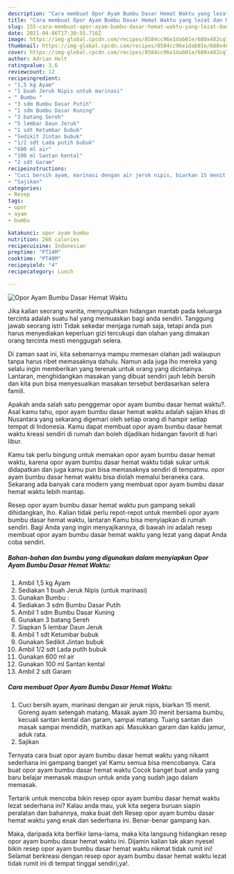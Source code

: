 ```yaml
---
description: "Cara membuat Opor Ayam Bumbu Dasar Hemat Waktu yang lezat dan Mudah Dibuat"
title: "Cara membuat Opor Ayam Bumbu Dasar Hemat Waktu yang lezat dan Mudah Dibuat"
slug: 155-cara-membuat-opor-ayam-bumbu-dasar-hemat-waktu-yang-lezat-dan-mudah-dibuat
date: 2021-04-06T17:30:55.716Z
image: https://img-global.cpcdn.com/recipes/8584cc96e1dab01e/680x482cq70/opor-ayam-bumbu-dasar-hemat-waktu-foto-resep-utama.jpg
thumbnail: https://img-global.cpcdn.com/recipes/8584cc96e1dab01e/680x482cq70/opor-ayam-bumbu-dasar-hemat-waktu-foto-resep-utama.jpg
cover: https://img-global.cpcdn.com/recipes/8584cc96e1dab01e/680x482cq70/opor-ayam-bumbu-dasar-hemat-waktu-foto-resep-utama.jpg
author: Adrian Holt
ratingvalue: 3.6
reviewcount: 12
recipeingredient:
- "1,5 kg Ayam"
- "1 buah Jeruk Nipis untuk marinasi"
- " Bumbu "
- "3 sdm Bumbu Dasar Putih"
- "1 sdm Bumbu Dasar Kuning"
- "3 batang Sereh"
- "5 lembar Daun Jeruk"
- "1 sdt Ketumbar bubuk"
- "Sedikit Jintan bubuk"
- "1/2 sdt Lada putih bubuk"
- "600 ml air"
- "100 ml Santan kental"
- "2 sdt Garam"
recipeinstructions:
- "Cuci bersih ayam, marinasi dengan air jeruk nipis, biarkan 15 menit. Goreng ayam setengah matang. Masak ayam 30 menit bersama bumbu, kecuali santan kental dan garam, sampai matang. Tuang santan dan masak sampai mendidih, matikan api. Masukkan garam dan kaldu jamur, aduk rata."
- "Sajikan"
categories:
- Resep
tags:
- opor
- ayam
- bumbu

katakunci: opor ayam bumbu 
nutrition: 268 calories
recipecuisine: Indonesian
preptime: "PT14M"
cooktime: "PT40M"
recipeyield: "4"
recipecategory: Lunch

---
```



![Opor Ayam Bumbu Dasar Hemat Waktu](https://img-global.cpcdn.com/recipes/8584cc96e1dab01e/680x482cq70/opor-ayam-bumbu-dasar-hemat-waktu-foto-resep-utama.jpg)

Jika kalian seorang wanita, menyuguhkan hidangan mantab pada keluarga tercinta adalah suatu hal yang memuaskan bagi anda sendiri. Tanggung jawab seorang istri Tidak sekedar menjaga rumah saja, tetapi anda pun harus menyediakan keperluan gizi tercukupi dan olahan yang dimakan orang tercinta mesti menggugah selera.

Di zaman  saat ini, kita sebenarnya mampu memesan olahan jadi walaupun tanpa harus ribet memasaknya dahulu. Namun ada juga lho mereka yang selalu ingin memberikan yang terenak untuk orang yang dicintainya. Lantaran, menghidangkan masakan yang dibuat sendiri jauh lebih bersih dan kita pun bisa menyesuaikan masakan tersebut berdasarkan selera famili. 



Apakah anda salah satu penggemar opor ayam bumbu dasar hemat waktu?. Asal kamu tahu, opor ayam bumbu dasar hemat waktu adalah sajian khas di Nusantara yang sekarang digemari oleh setiap orang di hampir setiap tempat di Indonesia. Kamu dapat membuat opor ayam bumbu dasar hemat waktu kreasi sendiri di rumah dan boleh dijadikan hidangan favorit di hari libur.

Kamu tak perlu bingung untuk memakan opor ayam bumbu dasar hemat waktu, karena opor ayam bumbu dasar hemat waktu tidak sukar untuk didapatkan dan juga kamu pun bisa memasaknya sendiri di tempatmu. opor ayam bumbu dasar hemat waktu bisa diolah memalui beraneka cara. Sekarang ada banyak cara modern yang membuat opor ayam bumbu dasar hemat waktu lebih mantap.

Resep opor ayam bumbu dasar hemat waktu pun gampang sekali dihidangkan, lho. Kalian tidak perlu repot-repot untuk membeli opor ayam bumbu dasar hemat waktu, lantaran Kamu bisa menyiapkan di rumah sendiri. Bagi Anda yang ingin menyajikannya, di bawah ini adalah resep membuat opor ayam bumbu dasar hemat waktu yang lezat yang dapat Anda coba sendiri.

<!--inarticleads1-->

##### Bahan-bahan dan bumbu yang digunakan dalam menyiapkan Opor Ayam Bumbu Dasar Hemat Waktu:

1. Ambil 1,5 kg Ayam
1. Sediakan 1 buah Jeruk Nipis (untuk marinasi)
1. Gunakan  Bumbu :
1. Sediakan 3 sdm Bumbu Dasar Putih
1. Ambil 1 sdm Bumbu Dasar Kuning
1. Gunakan 3 batang Sereh
1. Siapkan 5 lembar Daun Jeruk
1. Ambil 1 sdt Ketumbar bubuk
1. Gunakan Sedikit Jintan bubuk
1. Ambil 1/2 sdt Lada putih bubuk
1. Gunakan 600 ml air
1. Gunakan 100 ml Santan kental
1. Ambil 2 sdt Garam




<!--inarticleads2-->

##### Cara membuat Opor Ayam Bumbu Dasar Hemat Waktu:

1. Cuci bersih ayam, marinasi dengan air jeruk nipis, biarkan 15 menit. Goreng ayam setengah matang. Masak ayam 30 menit bersama bumbu, kecuali santan kental dan garam, sampai matang. Tuang santan dan masak sampai mendidih, matikan api. Masukkan garam dan kaldu jamur, aduk rata.
1. Sajikan




Ternyata cara buat opor ayam bumbu dasar hemat waktu yang nikamt sederhana ini gampang banget ya! Kamu semua bisa mencobanya. Cara buat opor ayam bumbu dasar hemat waktu Cocok banget buat anda yang baru belajar memasak maupun untuk anda yang sudah jago dalam memasak.

Tertarik untuk mencoba bikin resep opor ayam bumbu dasar hemat waktu lezat sederhana ini? Kalau anda mau, yuk kita segera buruan siapin peralatan dan bahannya, maka buat deh Resep opor ayam bumbu dasar hemat waktu yang enak dan sederhana ini. Benar-benar gampang kan. 

Maka, daripada kita berfikir lama-lama, maka kita langsung hidangkan resep opor ayam bumbu dasar hemat waktu ini. Dijamin kalian tak akan nyesel bikin resep opor ayam bumbu dasar hemat waktu nikmat tidak rumit ini! Selamat berkreasi dengan resep opor ayam bumbu dasar hemat waktu lezat tidak rumit ini di tempat tinggal sendiri,ya!.

